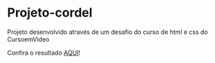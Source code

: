 # Projeto-cordel

Projeto desenvolvido através de um desafio do curso de html e css do CursoemVideo

Confira o resultado [AQUI](https://vininascimento63.github.io/projeto-cordel/cordel/index.html)!
